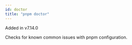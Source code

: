 ```yaml
---
id: doctor
title: "pnpm doctor"
---
```


Added in v7.14.0

Checks for known common issues with pnpm configuration.
